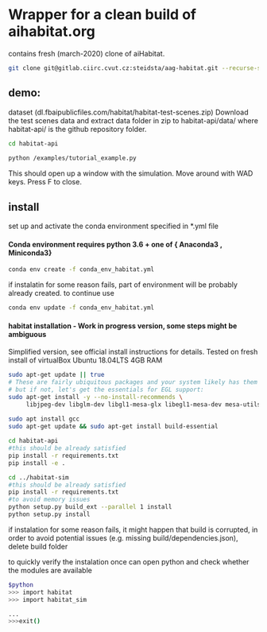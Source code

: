 # Wrapper for a clean build of aihabitat.org
contains fresh (march-2020) clone of aiHabitat.

```sh
git clone git@gitlab.ciirc.cvut.cz:steidsta/aag-habitat.git --recurse-submodules
```
## demo:
 dataset (dl.fbaipublicfiles.com/habitat/habitat-test-scenes.zip) 
Download the test scenes data and extract data folder in zip to habitat-api/data/ where habitat-api/ is the github repository folder.
```sh
cd habitat-api
    
python /examples/tutorial_example.py 
```
This should open up a window with the simulation. Move around with WAD keys. Press F to close.

## install
set up  and activate the conda environment specified in *.yml file
#### Conda environment requires python 3.6 + one of { Anaconda3 , Miniconda3}
```sh
conda env create -f conda_env_habitat.yml
```
if instalatin for some reason fails, part of environment will be probably already created. to continue use 
```sh
conda env update -f conda_env_habitat.yml
```

#### habitat installation - Work in progress version, some steps might be ambiguous
 Simplified version, see official install instructions for details.
 Tested on fresh install of virtualBox Ubuntu 18.04LTS 4GB RAM
```sh
sudo apt-get update || true
# These are fairly ubiquitous packages and your system likely has them already,
# but if not, let's get the essentials for EGL support:
sudo apt-get install -y --no-install-recommends \
     libjpeg-dev libglm-dev libgl1-mesa-glx libegl1-mesa-dev mesa-utils xorg-dev freeglut3-dev
     
sudo apt install gcc
sudo apt-get update && sudo apt-get install build-essential

cd habitat-api
#this should be already satisfied
pip install -r requirements.txt
pip install -e .

cd ../habitat-sim
#this should be already satisfied
pip install -r requirements.txt
#to avoid memory issues
python setup.py build_ext --parallel 1 install
python setup.py install 
```
if instalation for some reason fails, it might happen that build is corrupted, in order to avoid potential issues (e.g. missing build/dependencies.json), delete build folder

to quickly verify the instalation once can open python and check whether the modules are available
```sh
$python
>>> import habitat
>>> import habitat_sim

...
>>>exit()
```


